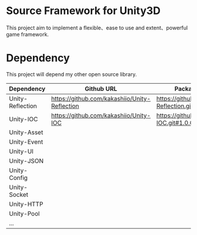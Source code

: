 # Source Framework for Unity3D

This project aim to implement a flexible、ease to use and extent、powerful game framework.

# Dependency

This project will depend my other open source library.

| Dependency | Github URL | PackageManager URL | Status |
| -- | -- | -- | -- |
| Unity-Reflection | https://github.com/kakashiio/Unity-Reflection | https://github.com/kakashiio/Unity-Reflection.git#1.0.0 | `DONE` |
| Unity-IOC | https://github.com/kakashiio/Unity-IOC | https://github.com/kakashiio/Unity-IOC.git#1.0.0 | `DONE(Minimum)` |
| Unity-Asset |  |  | `Developing` |
| Unity-Event |  |  | ~~NOT YET~~ |
| Unity-UI |  |  | ~~NOT YET~~ |
| Unity-JSON |  |  | ~~NOT YET~~ |
| Unity-Config |  |  | ~~NOT YET~~ |
| Unity-Socket |  |  | ~~NOT YET~~ |
| Unity-HTTP |  |  | ~~NOT YET~~ |
| Unity-Pool |  |  | ~~NOT YET~~ |
| ... |  |  |  |

